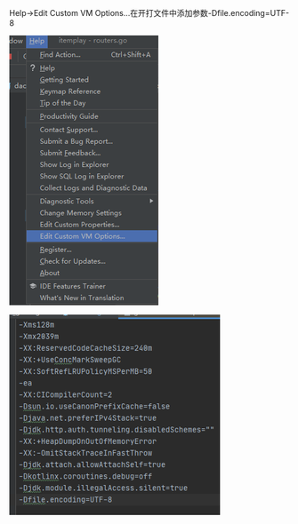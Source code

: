 Help->Edit Custom VM Options...在开打文件中添加参数-Dfile.encoding=UTF-8

![](/res/go/goland_set.png)

![](/res/go/goland_set_config.png)

